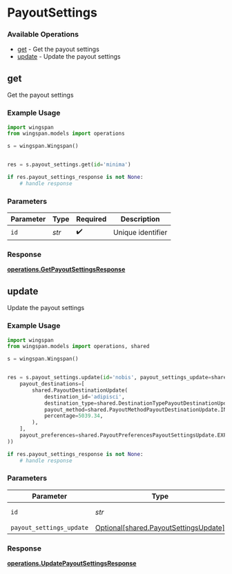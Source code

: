 # PayoutSettings

### Available Operations

* [get](#get) - Get the payout settings
* [update](#update) - Update the payout settings

## get

Get the payout settings

### Example Usage

```python
import wingspan
from wingspan.models import operations

s = wingspan.Wingspan()


res = s.payout_settings.get(id='minima')

if res.payout_settings_response is not None:
    # handle response
```

### Parameters

| Parameter          | Type               | Required           | Description        |
| ------------------ | ------------------ | ------------------ | ------------------ |
| `id`               | *str*              | :heavy_check_mark: | Unique identifier  |


### Response

**[operations.GetPayoutSettingsResponse](../../models/operations/getpayoutsettingsresponse.md)**


## update

Update the payout settings

### Example Usage

```python
import wingspan
from wingspan.models import operations, shared

s = wingspan.Wingspan()


res = s.payout_settings.update(id='nobis', payout_settings_update=shared.PayoutSettingsUpdate(
    payout_destinations=[
        shared.PayoutDestinationUpdate(
            destination_id='adipisci',
            destination_type=shared.DestinationTypePayoutDestinationUpdate.LESS_THAN_NIL_GREATER_THAN_,
            payout_method=shared.PayoutMethodPayoutDestinationUpdate.INSTANT,
            percentage=5039.34,
        ),
    ],
    payout_preferences=shared.PayoutPreferencesPayoutSettingsUpdate.EXPEDITED,
))

if res.payout_settings_response is not None:
    # handle response
```

### Parameters

| Parameter                                                                            | Type                                                                                 | Required                                                                             | Description                                                                          |
| ------------------------------------------------------------------------------------ | ------------------------------------------------------------------------------------ | ------------------------------------------------------------------------------------ | ------------------------------------------------------------------------------------ |
| `id`                                                                                 | *str*                                                                                | :heavy_check_mark:                                                                   | Unique identifier                                                                    |
| `payout_settings_update`                                                             | [Optional[shared.PayoutSettingsUpdate]](../../models/shared/payoutsettingsupdate.md) | :heavy_minus_sign:                                                                   | N/A                                                                                  |


### Response

**[operations.UpdatePayoutSettingsResponse](../../models/operations/updatepayoutsettingsresponse.md)**

